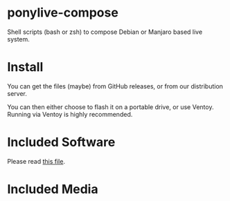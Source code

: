 # ponylive-compose
Shell scripts (bash or zsh) to compose Debian or Manjaro based live system.

# Install
You can get the files (maybe) from GitHub releases, or from our distribution server.

You can then either choose to flash it on a portable drive, or use Ventoy. Running via Ventoy is highly recommended.

# Included Software
Please read [this file](/app-install/README.md).

# Included Media
